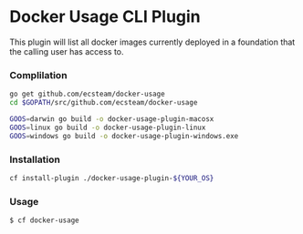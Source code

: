 # Docker Usage CLI Plugin
This plugin will list all docker images currently deployed in a foundation that
the calling user has access to.
### Complilation

```bash
go get github.com/ecsteam/docker-usage
cd $GOPATH/src/github.com/ecsteam/docker-usage

GOOS=darwin go build -o docker-usage-plugin-macosx
GOOS=linux go build -o docker-usage-plugin-linux
GOOS=windows go build -o docker-usage-plugin-windows.exe
```
### Installation
```bash
cf install-plugin ./docker-usage-plugin-${YOUR_OS}
```

### Usage
```
$ cf docker-usage 
```
